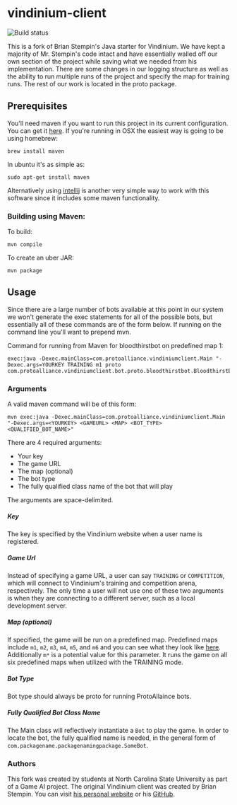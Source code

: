 # vindinium-client

![Build status](https://travis-ci.org/Protoalliance/vindinium-client.svg?branch=master)

This is a fork of Brian Stempin's Java starter for Vindinium.  We have kept a majority of Mr. Stempin's code intact and have essentially walled off our own section of the project while saving what we needed from his implementation.  There are some changes in our logging structure as well as the ability to run multiple runs of the project and specify the map for training runs.  The rest of our work is located in the proto package.

## Prerequisites

You'll need maven if you want to run this project in its current configuration.  You can get it [here](http://maven.apache.org/download.cgi).  If you're running in OSX the easiest way is going to be using homebrew:

`brew install maven`

In ubuntu it's as simple as:

`sudo apt-get install maven`

Alternatively using [intellij](https://www.jetbrains.com/idea/) is another very simple way to work with this software since it includes some maven functionality.

### Building using Maven:

To build:

    mvn compile

To create an uber JAR:

    mvn package
    
## Usage

Since there are a large number of bots available at this point in our system we won't generate the exec statements for all of the possible bots, but essentially all of these commands are of the form below.  If running on the command line you'll want to prepend mvn.

Command for running from Maven for bloodthirstbot on predefined map 1:

    exec:java -Dexec.mainClass=com.protoalliance.vindiniumclient.Main "-Dexec.args=YOURKEY TRAINING m1 proto com.protoalliance.vindiniumclient.bot.proto.bloodthirstbot.BloodthirstBot"

### Arguments

A valid maven command will be of this form:

`mvn exec:java -Dexec.mainClass=com.protoalliance.vindiniumclient.Main "-Dexec.args=<YOURKEY> <GAMEURL> <MAP> <BOT_TYPE> <QUALIFIED_BOT_NAME>"`

There are 4 required arguments:

* Your key
* The game URL
* The map (optional)
* The bot type
* The fully qualified class name of the bot that will play

The arguments are space-delimited.

##### Key
The key is specified by the Vindinium website when a user name is registered.

##### Game Url
Instead of specifying a game URL, a user can say `TRAINING` or `COMPETITION`, which will connect to Vindinium's training and competition arena, respectively.  The only time a user will not use one of these two arguments is when they are connecting to a different server, such as a local development server.

##### Map (optional)
If specified, the game will be run on a predefined map. Predefined maps include `m1`, `m2`, `m3`, `m4`, `m5`, and `m6` and you can see what they look like [here](https://github.com/ornicar/vindinium/blob/master/app/Maps.scala#L15).  Additionally `m*` is a potential value for this parameter.  It runs the game on all six predefined maps when utilized with the TRAINING mode.

##### Bot Type
Bot type should always be proto for running ProtoAllaince bots.

##### Fully Qualified Bot Class Name
The Main class will reflectively instantiate a `Bot` to play the game.  In order to locate the bot, the fully qualified name is needed, in the general form of `com.packagename.packagenamingpackage.SomeBot`.


### Authors
This fork was created by students at North Carolina State University as part of a Game AI project. The original Vindinium client was created by Brian Stempin. You can visit [his personal website](http://brianstempin.com) or his [GitHub](http://github.com/bstempi).
